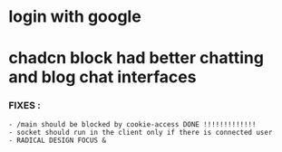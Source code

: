 # login with google

# chadcn block had better chatting and blog chat interfaces


### FIXES : 
    - /main should be blocked by cookie-access DONE !!!!!!!!!!!!!
    - socket should run in the client only if there is connected user
    - RADICAL DESIGN FOCUS &

